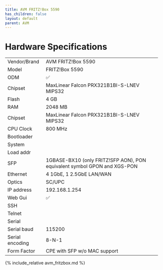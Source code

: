```yaml
---
title: AVM FRITZ!Box 5590
has_children: false
layout: default
parent: AVM
---
```


# Hardware Specifications

|                 |                                                                          |
| --------------- | ------------------------------------------------------------------------ |
| Vendor/Brand    | AVM FRITZ!Box 5590                                                       |
| Model           | FRITZ!Box 5590                                                           |
| ODM             | ✅                                                                       |
| Chipset         | MaxLinear Falcon PRX321B1BI-S-LNEV MIPS32                                |
| Flash           | 4 GB                                                                     |
| RAM             | 2048 MB                                                                  |
| Chipset         | MaxLinear Falcon PRX321B1BI-S-LNEV MIPS32                                |
| CPU Clock       | 800 MHz                                                                  |
| Bootloader      |                                                                          |
| System          |                                                                          |
| Load addr       |                                                                          |
| SFP             | 1GBASE-BX10 (only FRITZ!SFP AON), PON equivalent symbol GPON and XGS-PON |
| Ethernet        | 4 1GbE, 1 2.5GbE LAN/WAN                                                 |
| Optics          | SC/UPC                                                                   |
| IP address      | 192.168.1.254                                                            |
| Web Gui         | ✅                                                                       |
| SSH             |                                                                          |
| Telnet          |                                                                          |
| Serial          |                                                                          |
| Serial baud     | 115200                                                                   |
| Serial encoding | 8-N-1                                                                    |
| Form Factor     | CPE with SFP w/o MAC support                                             |

{% include_relative avm_fritzbox.md %}
